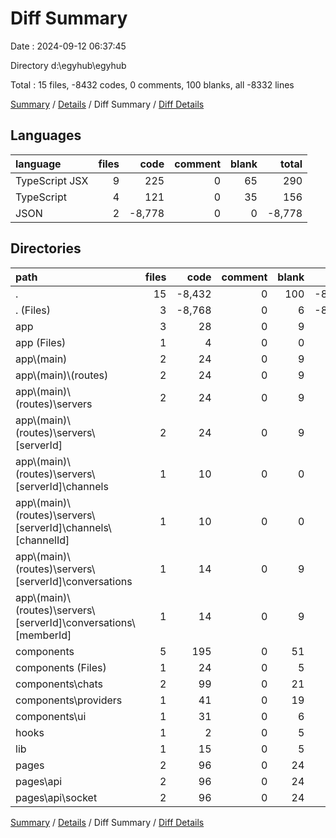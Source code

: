 # Diff Summary

Date : 2024-09-12 06:37:45

Directory d:\\egyhub\\egyhub

Total : 15 files,  -8432 codes, 0 comments, 100 blanks, all -8332 lines

[Summary](results.md) / [Details](details.md) / Diff Summary / [Diff Details](diff-details.md)

## Languages
| language | files | code | comment | blank | total |
| :--- | ---: | ---: | ---: | ---: | ---: |
| TypeScript JSX | 9 | 225 | 0 | 65 | 290 |
| TypeScript | 4 | 121 | 0 | 35 | 156 |
| JSON | 2 | -8,778 | 0 | 0 | -8,778 |

## Directories
| path | files | code | comment | blank | total |
| :--- | ---: | ---: | ---: | ---: | ---: |
| . | 15 | -8,432 | 0 | 100 | -8,332 |
| . (Files) | 3 | -8,768 | 0 | 6 | -8,762 |
| app | 3 | 28 | 0 | 9 | 37 |
| app (Files) | 1 | 4 | 0 | 0 | 4 |
| app\\(main) | 2 | 24 | 0 | 9 | 33 |
| app\\(main)\\(routes) | 2 | 24 | 0 | 9 | 33 |
| app\\(main)\\(routes)\\servers | 2 | 24 | 0 | 9 | 33 |
| app\\(main)\\(routes)\\servers\\[serverId] | 2 | 24 | 0 | 9 | 33 |
| app\\(main)\\(routes)\\servers\\[serverId]\\channels | 1 | 10 | 0 | 0 | 10 |
| app\\(main)\\(routes)\\servers\\[serverId]\\channels\\[channelId] | 1 | 10 | 0 | 0 | 10 |
| app\\(main)\\(routes)\\servers\\[serverId]\\conversations | 1 | 14 | 0 | 9 | 23 |
| app\\(main)\\(routes)\\servers\\[serverId]\\conversations\\[memberId] | 1 | 14 | 0 | 9 | 23 |
| components | 5 | 195 | 0 | 51 | 246 |
| components (Files) | 1 | 24 | 0 | 5 | 29 |
| components\\chats | 2 | 99 | 0 | 21 | 120 |
| components\\providers | 1 | 41 | 0 | 19 | 60 |
| components\\ui | 1 | 31 | 0 | 6 | 37 |
| hooks | 1 | 2 | 0 | 5 | 7 |
| lib | 1 | 15 | 0 | 5 | 20 |
| pages | 2 | 96 | 0 | 24 | 120 |
| pages\\api | 2 | 96 | 0 | 24 | 120 |
| pages\\api\\socket | 2 | 96 | 0 | 24 | 120 |

[Summary](results.md) / [Details](details.md) / Diff Summary / [Diff Details](diff-details.md)